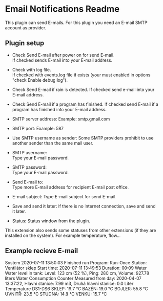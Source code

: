 Email Notifications Readme
====

This plugin can send E-mails. For this plugin you need an E-mail SMTP account as provider.

Plugin setup
-----------
* Check Send E-mail after power on for send E-mail.    
  If checked sends E-mail into your E-mail address.

* Check with log file.  
  If checked with events.log file if exists (your must enabled in options "check Enable debug log").

* Check Send E-mail if rain is detected.
  If checked send e-mail into your E-mail address.  

* Check Send E-mail if a program has finished.
  If checked send E-mail if a program has finished into your E-mail address.  

* SMTP server address:
  Example: smtp.gmail.com

* SMTP port:
  Example: 587

* Use SMTP username as sender:
  Some SMTP providers prohibit to use another sender than the same mail user.

* SMTP username:  
  Type your E-mail password.

* SMTP password:  
  Type your E-mail password.

* Send E-mail to:  
  Type more E-mail address for recipient E-mail post office.
  
* E-mail subject:
  Type E-mail subject for send E-mail.  

* Save and send it later:
  If there is no Internet connection, save and send it later.

* Status:
  Status window from the plugin.  

This extension also sends some statuses from other extensions (if they are installed on the system). For example temperature, flow...

Example recieve E-mail
-----------
System 2020-07-11 13:50:03
Finished run
Program: Run-Once
Station: Ventilátor sklep
Start time: 2020-07-11 13:49:53
Duration: 00:09
Water
Water level in tank: Level: 123 cm (52 %), Ping: 280 cm, Volume: 927.78 liters
Water Consumption Counter
Measured from day: 2020-04-07 13:37:22, Hlavní stanice: 7.99 m3, Druhá hlavní stanice: 0.0 Liter
Temperature DS1-DS6
SKLEP: 19.7 ℃
BAZÉN: 19.0 ℃
BOJLER: 55.8 ℃
UVNITŘ: 23.5 ℃
STUDNA: 14.8 ℃
VENKU: 15.7 ℃
  
